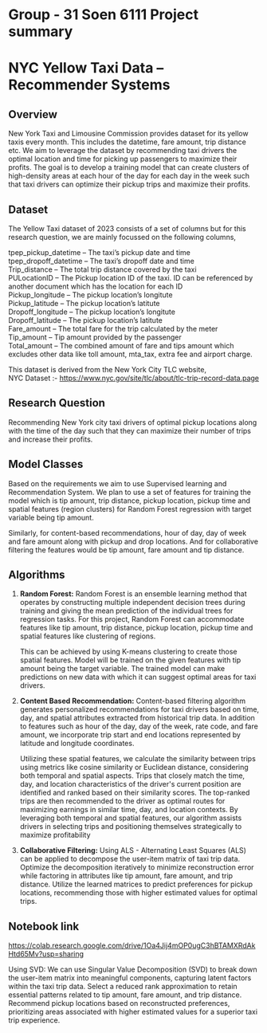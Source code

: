 # Group - 31 Soen 6111 Project summary

# NYC Yellow Taxi Data – Recommender Systems



## Overview

New York Taxi and Limousine Commission provides dataset for its yellow taxis every month. This includes the datetime, fare amount, trip distance etc. We aim to leverage the dataset by recommending taxi drivers the optimal location and time for picking up passengers to maximize their profits. The goal is to develop a training model that can create clusters of high-density areas at each hour of the day for each day in the week such that taxi drivers can optimize their pickup trips and maximize their profits. 

 


## Dataset

The Yellow Taxi dataset of 2023 consists of a set of columns but for this research question, we are mainly focussed on the following columns, 

tpep_pickup_datetime – The taxi’s pickup date and time<br>
tpep_dropoff_datetime – The taxi’s dropoff date and time <br>
Trip_distance – The total trip distance covered by the taxi <br>
PULocationID – The Pickup location ID of the taxi. ID can be referenced by another document  which has the location for each ID <br>
Pickup_longitude – The pickup location’s longitute <br>
Pickup_latitude – The pickup location’s latitute <br>
Dropoff_longitude – The pickup location’s longitute <br>
Dropoff_latitude – The pickup location’s latitute <br>
Fare_amount – The total fare for the trip calculated by the meter <br>
Tip_amount – Tip amount provided by the passenger <br>
Total_amount – The combined amount of fare and tips amount which excludes other data like toll amount, mta_tax, extra fee and airport charge.  

This dataset is derived from the New York City TLC website,  
NYC Dataset :-  https://www.nyc.gov/site/tlc/about/tlc-trip-record-data.page 

## Research Question

Recommending New York city taxi drivers of optimal pickup locations along with the time of the day such that 
they can maximize their number of trips and increase their profits. 


## Model Classes
Based on the requirements we aim to use Supervised learning and Recommendation System. We plan to use a set of features for training the model which is tip amount, trip distance, pickup location, pickup time and spatial features (region clusters) for Random Forest regression with target variable being tip amount.   

Similarly, for content-based recommendations, hour of day, day of week and fare amount along with pickup and drop locations. And for collaborative filtering the features would be tip amount, fare amount and tip distance. 


## Algorithms

1. **Random Forest:** 
   Random Forest is an ensemble learning method that operates by constructing multiple independent decision trees during training and giving the mean prediction of the individual trees for regression tasks. For this project, Random Forest can accommodate features like tip amount, trip distance, pickup location, pickup time and spatial features like clustering of regions.

   This can be achieved by using K-means clustering to create those spatial features. Model will be trained on the given features with tip amount being the target variable. The trained model can make predictions on new data with which it can suggest optimal areas for taxi drivers.

3. **Content Based Recommendation:**
   Content-based filtering algorithm generates personalized recommendations for taxi drivers based on time, day, and spatial attributes extracted from historical trip data. In addition to features such as hour of the day, day of the week, rate code, and fare amount, we incorporate trip start and end locations represented by latitude and longitude coordinates.  

    Utilizing these spatial features, we calculate the similarity between trips using metrics like cosine similarity or Euclidean distance, considering both temporal and spatial aspects. Trips that closely match the time, day, and location characteristics of the driver's current position are identified and ranked based on their similarity scores. The top-ranked trips are then recommended to the driver as optimal routes for maximizing earnings in similar time, day, and location contexts. By leveraging both temporal and spatial features, our algorithm assists drivers in selecting trips and positioning themselves strategically to maximize profitability

3. **Collaborative Filtering:** 
 Using ALS - Alternating Least Squares (ALS) can be applied to decompose the user-item matrix of taxi trip data. Optimize the decomposition iteratively to minimize reconstruction error while factoring in attributes like tip amount, fare amount, and trip distance. Utilize the learned matrices to predict preferences for pickup locations, recommending those with higher estimated values for optimal trips. 


## Notebook link
https://colab.research.google.com/drive/1Oa4Jij4mOP0ugC3hBTAMXRdAkHtd65Mv?usp=sharing
 

   Using SVD: We can use Singular Value Decomposition (SVD) to break down the user-item matrix into meaningful components, capturing latent factors within the taxi trip data. Select a reduced rank approximation to retain essential patterns related to tip amount, fare amount, and trip distance. Recommend pickup locations based on reconstructed preferences, prioritizing areas associated with higher estimated values for a superior taxi trip experience. 
 

